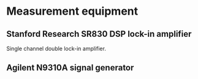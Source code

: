# Measurement equipment

## Stanford Research SR830 DSP lock-in amplifier

Single channel double lock-in amplifier.

## Agilent N9310A signal generator

